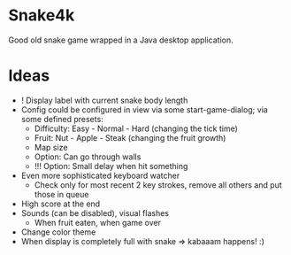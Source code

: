 # Snake4k

Good old snake game wrapped in a Java desktop application.

# Ideas

* ! Display label with current snake body length
* Config could be configured in view via some start-game-dialog; via some defined presets:
    * Difficulty: Easy - Normal - Hard (changing the tick time)
    * Fruit: Nut - Apple - Steak (changing the fruit growth)
    * Map size
    * Option: Can go through walls
    * !!! Option: Small delay when hit something
* Even more sophisticated keyboard watcher
    * Check only for most recent 2 key strokes, remove all others and put those in queue
* High score at the end
* Sounds (can be disabled), visual flashes
    * When fruit eaten, when game over
* Change color theme
* When display is completely full with snake => kabaaam happens! :)
